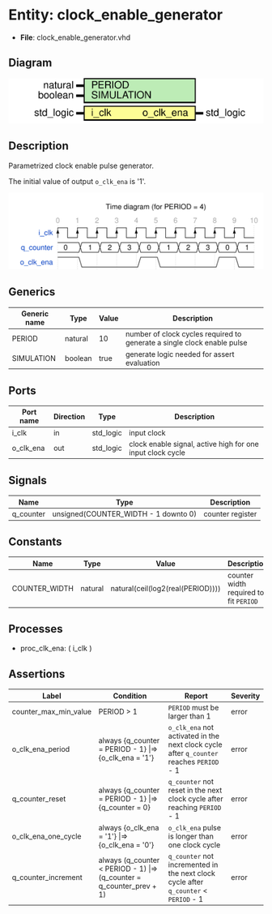 
# Entity: clock_enable_generator 
- **File**: clock_enable_generator.vhd

## Diagram
![Diagram](clock_enable_generator.svg "Diagram")
## Description

Parametrized clock enable pulse generator.

The initial value of output `o_clk_ena` is '1'.



![alt text](clock_enable_generator_wavedrom_0.svg "title")

 


## Generics

| Generic name | Type    | Value | Description                                                             |
| ------------ | ------- | ----- | ----------------------------------------------------------------------- |
| PERIOD       | natural | 10    | number of clock cycles required to generate a single clock enable pulse |
| SIMULATION   | boolean | true  | generate logic needed for assert evaluation                             |

## Ports

| Port name | Direction | Type      | Description                                                |
| --------- | --------- | --------- | ---------------------------------------------------------- |
| i_clk     | in        | std_logic | input clock                                                |
| o_clk_ena | out       | std_logic | clock enable signal, active high for one input clock cycle |

## Signals

| Name      | Type                                 | Description      |
| --------- | ------------------------------------ | ---------------- |
| q_counter | unsigned(COUNTER_WIDTH - 1 downto 0) | counter register |

## Constants

| Name          | Type    | Value                             | Description                            |
| ------------- | ------- | --------------------------------- | -------------------------------------- |
| COUNTER_WIDTH | natural | natural(ceil(log2(real(PERIOD)))) | counter width required to fit `PERIOD` |

## Processes
- proc_clk_ena: ( i_clk )

## Assertions

| Label | Condition | Report | Severity |
|-------|-----------|--------|----------|
| counter_max_min_value | PERIOD > 1 | `PERIOD` must be larger than 1 | error |
| o_clk_ena_period | always {q_counter = PERIOD - 1} &#124;=> {o_clk_ena = '1'} | `o_clk_ena` not activated in the next clock cycle after `q_counter` reaches `PERIOD` - 1 | error |
| q_counter_reset | always {q_counter = PERIOD - 1} &#124;=> {q_counter = 0} | `q_counter` not reset in the next clock cycle after reaching `PERIOD` - 1 | error |
| o_clk_ena_one_cycle | always {o_clk_ena = '1'} &#124;=> {o_clk_ena = '0'} | `o_clk_ena` pulse is longer than one clock cycle | error |
| q_counter_increment | always (q_counter < PERIOD - 1) &#124;=> (q_counter = q_counter_prev + 1) | `q_counter` not incremented in the next clock cycle after `q_counter` < `PERIOD` - 1 | error |
